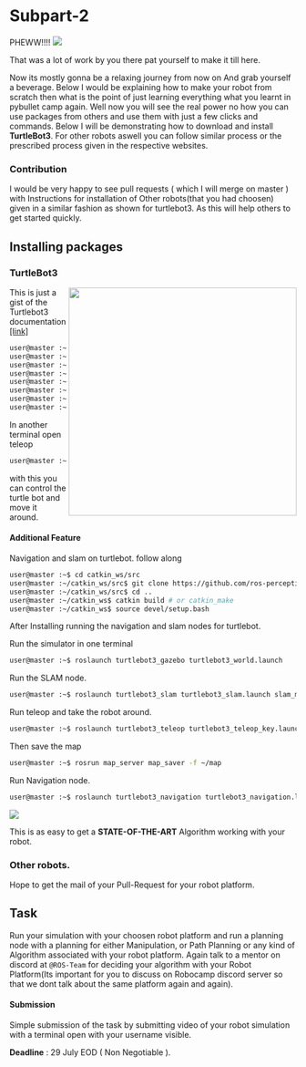 # Subpart-2

PHEWW!!!!
![](https://www.meme-arsenal.com/memes/83fdea9ed14a5e75791ae74d8d1f3d95.jpg)

That was a lot of work by you there pat yourself to make it till here.

Now its mostly gonna be a relaxing journey from now on And grab yourself a beverage. Below I would be explaining how to make your robot from scratch then what is the point of just learning everything what you learnt in pybullet camp again. Well now you will see the real power no how you can use packages from others and use them with just a few clicks and commands. Below I will be demonstrating how to download and install **TurtleBot3**. For other robots aswell you can follow similar process or the prescribed process given in the respective websites.

### Contribution
I would be very happy to see pull requests ( which I will merge on master ) with Instructions for installation of Other robots(that you had choosen) given in a similar fashion as shown for turtlebot3. As this will help others to get started quickly.


## Installing packages

### TurtleBot3
<img src="https://static.generation-robots.com/14511-product_cover/turtlebot3-burger-mobile-robot.jpg" width="400" align="right"/>

This is just a gist of the Turtlebot3 documentation [[link]](https://emanual.robotis.com/docs/en/platform/turtlebot3/simulation/#gazebo-simulation)

```bash
user@master :~$ cd catkin_ws/src
user@master :~/catkin_ws/src$ git clone -b kinetic-devel https://github.com/ROBOTIS-GIT/turtlebot3_simulations.git
user@master :~/catkin_ws/src$ cd ~/catkin_ws
user@master :~/catkin_ws$ catkin build #or catkin_make
user@master :~/catkin_ws$ source devel/setup.bash
user@master :~/catkin_ws$ echo "export TURTLEBOT3_MODEL=burger" >> ~/.bashrc
user@master :~/catkin_ws$ source ~/.bashrc
user@master :~/catkin_ws$ roslaunch turtlebot3_gazebo turtlebot3_empty_world.launch
```
In another terminal open teleop
```bash
user@master :~$ roslaunch turtlebot3_teleop turtlebot3_teleop_key.launch
```
with this you can control the turtle bot and move it around.

#### Additional Feature

Navigation and slam on turtlebot.
follow along
```bash
user@master :~$ cd catkin_ws/src
user@master :~/catkin_ws/src$ git clone https://github.com/ros-perception/slam_gmapping.git
user@master :~/catkin_ws/src$ cd ..
user@master :~/catkin_ws$ catkin build # or catkin_make
user@master :~/catkin_ws$ source devel/setup.bash
```

After Installing running the navigation and slam nodes for turtlebot.

Run the simulator in one terminal
```bash
user@master :~$ roslaunch turtlebot3_gazebo turtlebot3_world.launch
```

Run the SLAM node.
```bash
user@master :~$ roslaunch turtlebot3_slam turtlebot3_slam.launch slam_methods:=gmapping
```
Run teleop and take the robot around.
```bash
user@master :~$ roslaunch turtlebot3_teleop turtlebot3_teleop_key.launch
```
Then save the map
```bash
user@master :~$ rosrun map_server map_saver -f ~/map
```

Run Navigation node.
```bash
user@master :~$ roslaunch turtlebot3_navigation turtlebot3_navigation.launch map_file:=~/map.yaml
```

![](https://emanual.robotis.com/assets/images/platform/turtlebot3/navigation/2d_nav_goal.png)

This is as easy to get a **STATE-OF-THE-ART** Algorithm working with your robot.

### Other robots.

Hope to get the mail of your Pull-Request for your robot platform.




## Task
Run your simulation with your choosen robot platform and run a planning node with a planning for either Manipulation, or Path Planning or any kind of Algorithm associated with your robot platform. Again talk to a mentor on discord at `@ROS-Team` for deciding your algorithm with your Robot Platform(Its important for you to discuss on Robocamp discord server so that we dont talk about the same platform again and again).

#### Submission
Simple submission of the task by submitting video of your robot simulation with a terminal open with your username visible.

**Deadline** : 29 July EOD ( Non Negotiable ).
